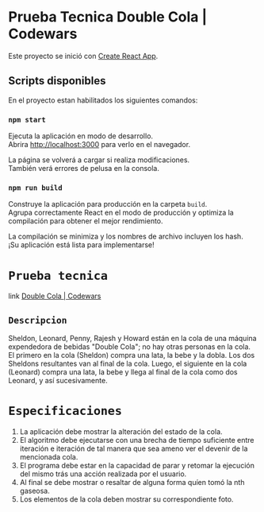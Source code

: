 # Prueba Tecnica Double Cola | Codewars

Este proyecto se inició con [Create React App](https://github.com/facebook/create-react-app).


## Scripts disponibles

En el proyecto estan habilitados los siguientes comandos:

### `npm start`


Ejecuta la aplicación en modo de desarrollo. \
Abrira [http://localhost:3000](http://localhost:3000) para verlo en el navegador.

La página se volverá a cargar si realiza modificaciones. \
También verá errores de pelusa en la consola.

### `npm run build`


Construye la aplicación para producción en la carpeta `build`. \
Agrupa correctamente React en el modo de producción y optimiza la compilación para obtener el mejor rendimiento.

La compilación se minimiza y los nombres de archivo incluyen los hash. \
¡Su aplicación está lista para implementarse!

# `Prueba tecnica`

link [Double Cola | Codewars](https://www.codewars.com/kata/551dd1f424b7a4cdae0001f0)

## `Descripcion`

Sheldon, Leonard, Penny, Rajesh y Howard están en la cola de una máquina expendedora de bebidas "Double Cola"; no hay otras personas en la cola. El primero en la cola (Sheldon) compra una lata, la bebe y la dobla. Los dos Sheldons resultantes van al final de la cola. Luego, el siguiente en la cola (Leonard) compra una lata, la bebe y llega al final de la cola como dos Leonard, y así sucesivamente.

# `Especificaciones`


1. La aplicación debe mostrar la alteración del estado de la cola.
2. El algoritmo debe ejecutarse con una brecha de tiempo suficiente entre iteración e iteración de tal manera que sea ameno ver el devenir de la mencionada cola.
3. El programa debe estar en la capacidad de parar y retomar la ejecución del mismo trás una acción realizada por el usuario.
4. Al final se debe mostrar o resaltar de alguna forma quíen tomó la nth gaseosa.
5. Los elementos de la cola deben mostrar su correspondiente foto.